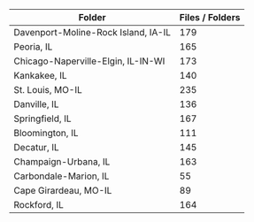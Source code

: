 | Folder                              |   Files / Folders |
|-------------------------------------|-------------------|
| Davenport-Moline-Rock Island, IA-IL |               179 |
| Peoria, IL                          |               165 |
| Chicago-Naperville-Elgin, IL-IN-WI  |               173 |
| Kankakee, IL                        |               140 |
| St. Louis, MO-IL                    |               235 |
| Danville, IL                        |               136 |
| Springfield, IL                     |               167 |
| Bloomington, IL                     |               111 |
| Decatur, IL                         |               145 |
| Champaign-Urbana, IL                |               163 |
| Carbondale-Marion, IL               |                55 |
| Cape Girardeau, MO-IL               |                89 |
| Rockford, IL                        |               164 |